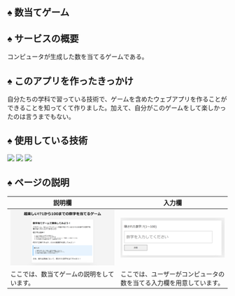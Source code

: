 ## ♠ 数当てゲーム

## ♠ サービスの概要

コンピュータが生成した数を当てるゲームである。

## ♠ このアプリを作ったきっかけ

自分たちの学科で習っている技術で、ゲームを含めたウェブアプリを作ることができることを知ってくて作りました。加えて、自分がこのゲームをして楽しかったのは言うまでもない。

## ♠ 使用している技術

<img src="https://img.shields.io/badge/-Html5-E34F26.svg?logo=html5&style=plastic"> 
<img src="https://img.shields.io/badge/-Css3-1572B6.svg?logo=css3&style=plastic">
<img src="https://img.shields.io/badge/-Javascript-F7DF1E.svg?logo=javascript&style=plastic">

## ♠ ページの説明

| 説明欄                                     | 入力欄                                                               |
| ------------------------------------------ | -------------------------------------------------------------------- |
| ![紹介](./images/説明欄.png)               | ![入力欄](./images/入力欄.png)                                       |
| ここでは、数当てゲームの説明をしています。 | ここでは、ユーザーがコンピュータの数を当てる入力欄を用意しています。 |

